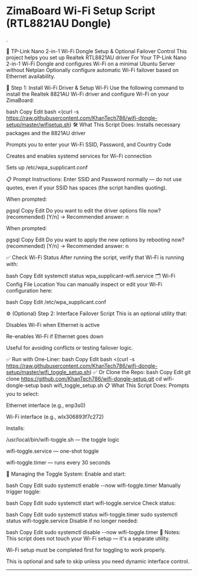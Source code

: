 # ZimaBoard Wi-Fi Setup Script (RTL8821AU Dongle)

.

📶 TP-Link Nano 2-in-1 Wi-Fi Dongle Setup & Optional Failover Control
This project helps you set up Realtek RTL8821AU driver For Your TP-Link Nano 2-in-1 Wi-Fi Dongle and configures Wi-Fi on a minimal Ubuntu Server without Netplan
Optionally configure automatic Wi-Fi failover based on Ethernet availability.

🚀 Step 1: Install Wi-Fi Driver & Setup Wi-Fi
Use the following command to install the Realtek 8821AU Wi-Fi driver and configure Wi-Fi on your ZimaBoard:

bash
Copy
Edit
bash <(curl -s https://raw.githubusercontent.com/KhanTech786/wifi-dongle-setup/master/wifisetup.sh)
🛠️ What This Script Does:
Installs necessary packages and the 8821AU driver

Prompts you to enter your Wi-Fi SSID, Password, and Country Code

Creates and enables systemd services for Wi-Fi connection

Sets up /etc/wpa_supplicant.conf

📋 Prompt Instructions:
Enter SSID and Password normally — do not use quotes, even if your SSID has spaces (the script handles quoting).

When prompted:

pgsql
Copy
Edit
Do you want to edit the driver options file now? (recommended) [Y/n]
→ Recommended answer: n

When prompted:

pgsql
Copy
Edit
Do you want to apply the new options by rebooting now? (recommended) [Y/n]
→ Recommended answer: n

✅ Check Wi-Fi Status
After running the script, verify that Wi-Fi is running with:

bash
Copy
Edit
systemctl status wpa_supplicant-wifi.service
🗂️ Wi-Fi Config File Location
You can manually inspect or edit your Wi-Fi configuration here:

bash
Copy
Edit
/etc/wpa_supplicant.conf


⚙️ (Optional) Step 2: Interface Failover Script
This is an optional utility that:

Disables Wi-Fi when Ethernet is active

Re-enables Wi-Fi if Ethernet goes down

Useful for avoiding conflicts or testing failover logic.

✅ Run with One-Liner:
bash
Copy
Edit
bash <(curl -s https://raw.githubusercontent.com/KhanTech786/wifi-dongle-setup/master/wifi_toggle_setup.sh)
✅ Or Clone the Repo:
bash
Copy
Edit
git clone https://github.com/KhanTech786/wifi-dongle-setup.git
cd wifi-dongle-setup
bash wifi_toggle_setup.sh
📋 What This Script Does:
Prompts you to select:

Ethernet interface (e.g., enp3s0)

Wi-Fi interface (e.g., wlx306893f7c272)

Installs:

/usr/local/bin/wifi-toggle.sh — the toggle logic

wifi-toggle.service — one-shot toggle

wifi-toggle.timer — runs every 30 seconds

🔧 Managing the Toggle System:
Enable and start:

bash
Copy
Edit
sudo systemctl enable --now wifi-toggle.timer
Manually trigger toggle:

bash
Copy
Edit
sudo systemctl start wifi-toggle.service
Check status:

bash
Copy
Edit
sudo systemctl status wifi-toggle.timer
sudo systemctl status wifi-toggle.service
Disable if no longer needed:

bash
Copy
Edit
sudo systemctl disable --now wifi-toggle.timer
📝 Notes:
This script does not touch your Wi-Fi setup — it's a separate utility.

Wi-Fi setup must be completed first for toggling to work properly.

This is optional and safe to skip unless you need dynamic interface control.


---
